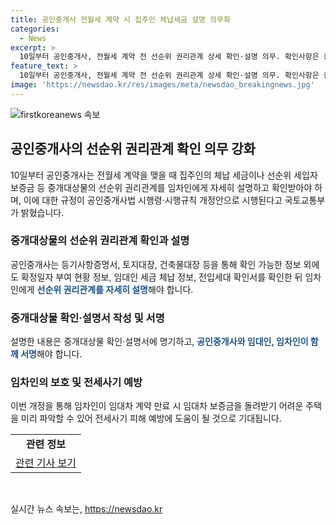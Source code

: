 ```yaml
---
title: 공인중개사 전월세 계약 시 집주인 체납세금 설명 의무화
categories:
  - News
excerpt: >
  10일부터 공인중개사, 전월세 계약 전 선순위 권리관계 상세 확인·설명 의무. 확인사항은 중개대상물 서식으로 증빙하며, 중개사-임대·임차인 공동 서명 필수. 국토부, 임차인 보호 위해 개정 시행 밝히며, 임차인 보증금 반환 어려움 미리 파악해 전세사기 피해 예방 기대
feature_text: >
  10일부터 공인중개사, 전월세 계약 전 선순위 권리관계 상세 확인·설명 의무. 확인사항은 중개대상물 서식으로 증빙하며, 중개사-임대·임차인 공동 서명 필수. 국토부, 임차인 보호 위해 개정 시행 밝히며, 임차인 보증금 반환 어려움 미리 파악해 전세사기 피해 예방 기대
image: 'https://newsdao.kr/res/images/meta/newsdao_breakingnews.jpg'
---
```


<p><img src="https://newsdao.kr/res/images/meta/newsdao_breakingnews.jpg" alt="firstkoreanews 속보" /></p>

<h2 data-ke-size="size26">공인중개사의 선순위 권리관계 확인 의무 강화</h2>

<p data-ke-size="size16">10일부터 공인중개사는 전월세 계약을 맺을 때 집주인의 체납 세금이나 선순위 세입자 보증금 등 중개대상물의 선순위 권리관계를 임차인에게 자세히 설명하고 확인받아야 하며, 이에 대한 규정이 공인중개사법 시행령·시행규칙 개정안으로 시행된다고 국토교통부가 밝혔습니다.</p>

<h3>중개대상물의 선순위 권리관계 확인과 설명</h3>

<p data-ke-size="size16">공인중개사는 등기사항증명서, 토지대장, 건축물대장 등을 통해 확인 가능한 정보 외에도 확정일자 부여 현황 정보, 임대인 세금 체납 정보, 전입세대 확인서를 확인한 뒤 임차인에게 <b><span style="color: #1a5490;">선순위 권리관계를 자세히 설명</span></b>해야 합니다.</p>

<h3>중개대상물 확인·설명서 작성 및 서명</h3>

<p data-ke-size="size16">설명한 내용은 중개대상물 확인·설명서에 명기하고, <b><span style="color: #1a5490;">공인중개사와 임대인, 임차인이 함께 서명</span></b>해야 합니다.</p>

<h3>임차인의 보호 및 전세사기 예방</h3>

<p data-ke-size="size16">이번 개정을 통해 임차인이 임대차 계약 만료 시 임대차 보증금을 돌려받기 어려운 주택을 미리 파악할 수 있어 전세사기 피해 예방에 도움이 될 것으로 기대됩니다.</p>

<table>
<tbody>
<tr>
<td style="text-align: center; height: 17px;"><b>관련 정보</b></td>
</tr>
<tr>
<td style="text-align: center; height: 17px;"><a href="https://www.ytn.co.kr/_ln/0103_202110071106152426">관련 기사 보기</a></td>
</tr>
</tbody>
</table>

<p data-ke-size="size16">&nbsp;</p>
실시간 뉴스 속보는, <a href="https://newsdao.kr" rel="dofollow">https://newsdao.kr</a>


